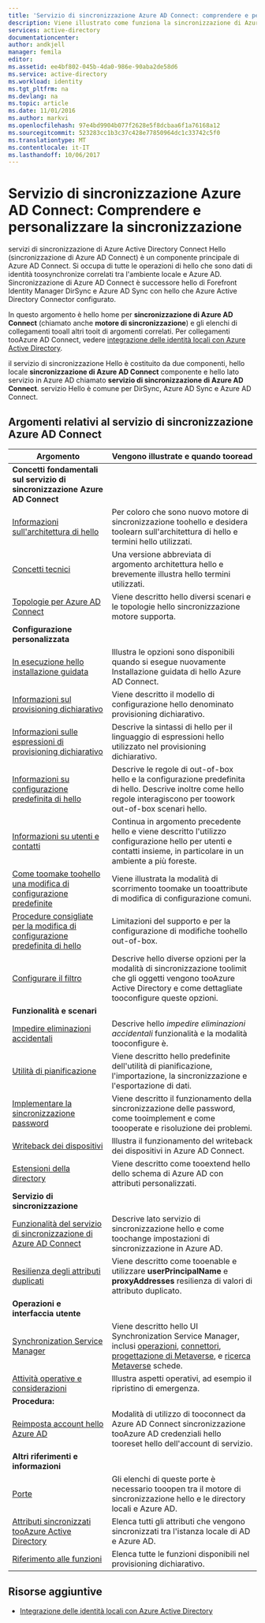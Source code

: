```yaml
---
title: 'Servizio di sincronizzazione Azure AD Connect: comprendere e personalizzare la sincronizzazione | Documentazione Microsoft'
description: Viene illustrato come funziona la sincronizzazione di Azure AD Connect e come toocustomize.
services: active-directory
documentationcenter: 
author: andkjell
manager: femila
editor: 
ms.assetid: ee4bf802-045b-4da0-986e-90aba2de58d6
ms.service: active-directory
ms.workload: identity
ms.tgt_pltfrm: na
ms.devlang: na
ms.topic: article
ms.date: 11/01/2016
ms.author: markvi
ms.openlocfilehash: 97e4bd9904b077f2628e5f8dcbaa6f1a76168a12
ms.sourcegitcommit: 523283cc1b3c37c428e77850964dc1c33742c5f0
ms.translationtype: MT
ms.contentlocale: it-IT
ms.lasthandoff: 10/06/2017
---
```

# <a name="azure-ad-connect-sync-understand-and-customize-synchronization"></a>Servizio di sincronizzazione Azure AD Connect: Comprendere e personalizzare la sincronizzazione
servizi di sincronizzazione di Azure Active Directory Connect Hello (sincronizzazione di Azure AD Connect) è un componente principale di Azure AD Connect. Si occupa di tutte le operazioni di hello che sono dati di identità toosynchronize correlati tra l'ambiente locale e Azure AD. Sincronizzazione di Azure AD Connect è successore hello di Forefront Identity Manager DirSync e Azure AD Sync con hello che Azure Active Directory Connector configurato.

In questo argomento è hello home per **sincronizzazione di Azure AD Connect** (chiamato anche **motore di sincronizzazione**) e gli elenchi di collegamenti tooall altri tooit di argomenti correlati. Per collegamenti tooAzure AD Connect, vedere [integrazione delle identità locali con Azure Active Directory](active-directory-aadconnect.md).

il servizio di sincronizzazione Hello è costituito da due componenti, hello locale **sincronizzazione di Azure AD Connect** componente e hello lato servizio in Azure AD chiamato **servizio di sincronizzazione di Azure AD Connect**. servizio Hello è comune per DirSync, Azure AD Sync e Azure AD Connect.

## <a name="azure-ad-connect-sync-topics"></a>Argomenti relativi al servizio di sincronizzazione Azure AD Connect
| Argomento | Vengono illustrate e quando tooread |
| --- | --- |
| **Concetti fondamentali sul servizio di sincronizzazione Azure AD Connect** | |
| [Informazioni sull'architettura di hello](active-directory-aadconnectsync-understanding-architecture.md) |Per coloro che sono nuovo motore di sincronizzazione toohello e desidera toolearn sull'architettura di hello e termini hello utilizzati. |
| [Concetti tecnici](active-directory-aadconnectsync-technical-concepts.md) |Una versione abbreviata di argomento architettura hello e brevemente illustra hello termini utilizzati. |
| [Topologie per Azure AD Connect](active-directory-aadconnect-topologies.md) |Viene descritto hello diversi scenari e le topologie hello sincronizzazione motore supporta. |
| **Configurazione personalizzata** | |
| [In esecuzione hello installazione guidata](active-directory-aadconnectsync-installation-wizard.md) |Illustra le opzioni sono disponibili quando si esegue nuovamente Installazione guidata di hello Azure AD Connect. |
| [Informazioni sul provisioning dichiarativo](active-directory-aadconnectsync-understanding-declarative-provisioning.md) |Viene descritto il modello di configurazione hello denominato provisioning dichiarativo. |
| [Informazioni sulle espressioni di provisioning dichiarativo](active-directory-aadconnectsync-understanding-declarative-provisioning-expressions.md) |Descrive la sintassi di hello per il linguaggio di espressioni hello utilizzato nel provisioning dichiarativo. |
| [Informazioni su configurazione predefinita di hello](active-directory-aadconnectsync-understanding-default-configuration.md) |Descrive le regole di out-of-box hello e la configurazione predefinita di hello. Descrive inoltre come hello regole interagiscono per toowork out-of-box scenari hello. |
| [Informazioni su utenti e contatti](active-directory-aadconnectsync-understanding-users-and-contacts.md) |Continua in argomento precedente hello e viene descritto l'utilizzo configurazione hello per utenti e contatti insieme, in particolare in un ambiente a più foreste. |
| [Come toomake toohello una modifica di configurazione predefinite](active-directory-aadconnectsync-change-the-configuration.md) |Viene illustrata la modalità di scorrimento toomake un tooattribute di modifica di configurazione comuni. |
| [Procedure consigliate per la modifica di configurazione predefinita di hello](active-directory-aadconnectsync-best-practices-changing-default-configuration.md) |Limitazioni del supporto e per la configurazione di modifiche toohello out-of-box. |
| [Configurare il filtro](active-directory-aadconnectsync-configure-filtering.md) |Descrive hello diverse opzioni per la modalità di sincronizzazione toolimit che gli oggetti vengono tooAzure Active Directory e come dettagliate tooconfigure queste opzioni. |
| **Funzionalità e scenari** | |
| [Impedire eliminazioni accidentali](active-directory-aadconnectsync-feature-prevent-accidental-deletes.md) |Descrive hello *impedire eliminazioni accidentali* funzionalità e la modalità tooconfigure è. |
| [Utilità di pianificazione](active-directory-aadconnectsync-feature-scheduler.md) |Viene descritto hello predefinite dell'utilità di pianificazione, l'importazione, la sincronizzazione e l'esportazione di dati. |
| [Implementare la sincronizzazione password](active-directory-aadconnectsync-implement-password-synchronization.md) |Viene descritto il funzionamento della sincronizzazione delle password, come tooimplement e come toooperate e risoluzione dei problemi. |
| [Writeback dei dispositivi](active-directory-aadconnect-feature-device-writeback.md) |Illustra il funzionamento del writeback dei dispositivi in Azure AD Connect. |
| [Estensioni della directory](active-directory-aadconnectsync-feature-directory-extensions.md) |Viene descritto come tooextend hello dello schema di Azure AD con attributi personalizzati. |
| **Servizio di sincronizzazione** | |
| [Funzionalità del servizio di sincronizzazione di Azure AD Connect](active-directory-aadconnectsyncservice-features.md) |Descrive lato servizio di sincronizzazione hello e come toochange impostazioni di sincronizzazione in Azure AD. |
| [Resilienza degli attributi duplicati](active-directory-aadconnectsyncservice-duplicate-attribute-resiliency.md) |Viene descritto come tooenable e utilizzare **userPrincipalName** e **proxyAddresses** resilienza di valori di attributo duplicato. |
| **Operazioni e interfaccia utente** | |
| [Synchronization Service Manager](active-directory-aadconnectsync-service-manager-ui.md) |Viene descritto hello UI Synchronization Service Manager, inclusi [operazioni](active-directory-aadconnectsync-service-manager-ui-operations.md), [connettori](active-directory-aadconnectsync-service-manager-ui-connectors.md), [progettazione di Metaverse](active-directory-aadconnectsync-service-manager-ui-mvdesigner.md), e [ricerca Metaverse](active-directory-aadconnectsync-service-manager-ui-mvsearch.md) schede. |
| [Attività operative e considerazioni](active-directory-aadconnectsync-operations.md) |Illustra aspetti operativi, ad esempio il ripristino di emergenza. |
| **Procedura:** | |
| [Reimposta account hello Azure AD](active-directory-aadconnectsync-howto-azureadaccount.md) |Modalità di utilizzo di tooconnect da Azure AD Connect sincronizzazione tooAzure AD credenziali hello tooreset hello dell'account di servizio. |
| **Altri riferimenti e informazioni** | |
| [Porte](active-directory-aadconnect-ports.md) |Gli elenchi di queste porte è necessario tooopen tra il motore di sincronizzazione hello e le directory locali e Azure AD. |
| [Attributi sincronizzati tooAzure Active Directory](active-directory-aadconnectsync-attributes-synchronized.md) |Elenca tutti gli attributi che vengono sincronizzati tra l'istanza locale di AD e Azure AD. |
| [Riferimento alle funzioni](active-directory-aadconnectsync-functions-reference.md) |Elenca tutte le funzioni disponibili nel provisioning dichiarativo. |

## <a name="additional-resources"></a>Risorse aggiuntive
* [Integrazione delle identità locali con Azure Active Directory](active-directory-aadconnect.md)

